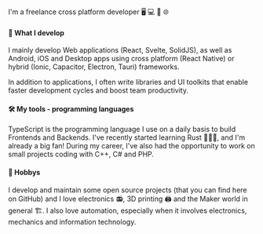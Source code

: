 I'm a freelance cross platform developer 🖥️ 💻 📱 🌐

#### 🚧 What I develop

I mainly develop Web applications (React, Svelte, SolidJS), as well as Android, iOS and Desktop apps using cross platform (React Native) or hybrid (Ionic, Capacitor, Electron, Tauri) frameworks.

In addition to applications, I often write libraries and UI toolkits that enable faster development cycles and boost team productivity.

#### 🛠️ My tools - programming languages

TypeScript is the programming language I use on a daily basis to build Frontends and Backends. I've recently started learning Rust 👨🏻‍💻, and I'm already a big fan!
During my career, I've also had the opportunity to work on small projects coding with C++, C# and PHP.

#### 🌴 Hobbys

I develop and maintain some open source projects (that you can find here on GitHub) and I love electronics 📻, 3D printing 🖨️ and the Maker world in general 🏗️. I also love automation, especially when it involves electronics, mechanics and information technology.
